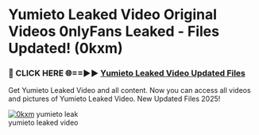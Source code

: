 # Yumieto Leaked Video Original Videos 0nlyFans Leaked - Files Updated! (0kxm)

<h3>🔴 CLICK HERE 🌐==►► <a href="https://tinyurl.com/2wckxsce" rel="nofollow">Yumieto Leaked Video Updated Files</a></h3>

Get Yumieto Leaked Video and all content. Now you can access all videos and pictures of Yumieto Leaked Video. New Updated Files 2025!

[![0kxm](https://i.imgur.com/AFduVYN.gif)](https://tinyurl.com/2wckxsce)
yumieto leak<br>
yumieto leaked video